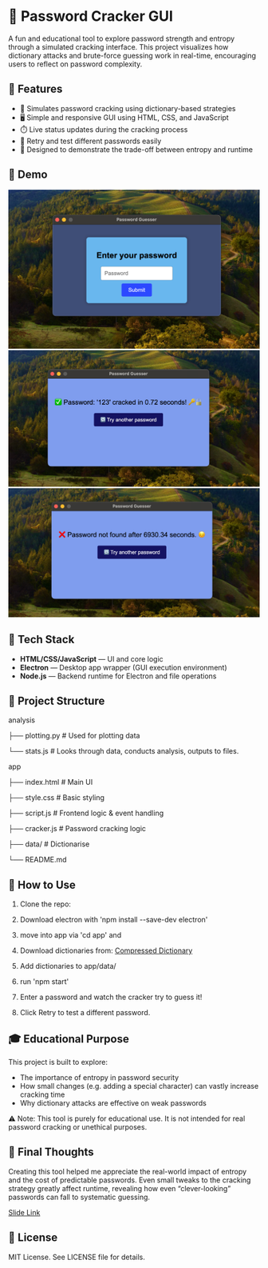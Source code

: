 # 🔐 Password Cracker GUI

A fun and educational tool to explore password strength and entropy through a simulated cracking interface. This project visualizes how dictionary attacks and brute-force guessing work in real-time, encouraging users to reflect on password complexity.

## 🚀 Features

- 🧠 Simulates password cracking using dictionary-based strategies  
- 🖥️ Simple and responsive GUI using HTML, CSS, and JavaScript  
- ⏱️ Live status updates during the cracking process  
- 🔁 Retry and test different passwords easily  
- 🧩 Designed to demonstrate the trade-off between entropy and runtime  

## 📸 Demo
![Prompt Screenshot](demo/prompt.png)  
![Prompt Screenshot](demo/success.png)  
![Prompt Screenshot](demo/fail.png)  


## 🧰 Tech Stack
- **HTML/CSS/JavaScript** — UI and core logic
- **Electron** — Desktop app wrapper (GUI execution environment)
- **Node.js** — Backend runtime for Electron and file operations

## 📂 Project Structure
analysis

├── plotting.py # Used for plotting data

└── stats.js    # Looks through data, conducts analysis, outputs to files.

app

├── index.html  # Main UI

├── style.css   # Basic styling

├── script.js   # Frontend logic & event handling

├── cracker.js  # Password cracking logic

├── data/       # Dictionarise

└── README.md


## 🔧 How to Use

1. Clone the repo:

2. Download electron with 'npm install --save-dev electron'

3. move into app via 'cd app' and

4. Download dictionaries from: [Compressed Dictionary](https://drive.google.com/file/d/1uX3ob-Bh0CTs0L3252EDRz2SwSI_RLt7/view?usp=drive_link)

5. Add dictionaries to app/data/ 

6. run 'npm start'

7. Enter a password and watch the cracker try to guess it!

8. Click Retry to test a different password.

## 🎓 Educational Purpose
This project is built to explore:
 - The importance of entropy in password security
 - How small changes (e.g. adding a special character) can vastly increase cracking time
 - Why dictionary attacks are effective on weak passwords

⚠️ Note: This tool is purely for educational use. It is not intended for real password cracking or unethical purposes.

## 📝 Final Thoughts
Creating this tool helped me appreciate the real-world impact of entropy and the cost of predictable passwords. Even small tweaks to the cracking strategy greatly affect runtime, revealing how even “clever-looking” passwords can fall to systematic guessing.

[Slide Link](https://docs.google.com/presentation/d/11bw2efdqXby5A_y3nvQp9eFZBsG9oCkWUacvbbVfD8Y/edit?slide=id.g373bee2ae96_0_107#slide=id.g373bee2ae96_0_107)

## 📄 License
MIT License. See LICENSE file for details.

